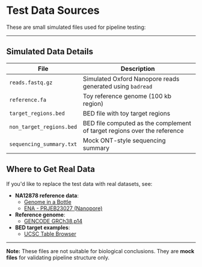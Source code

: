 # Test Data Sources

These are small simulated files used for pipeline testing:

---

## Simulated Data Details

| File                     | Description                                                                 |
|--------------------------|-----------------------------------------------------------------------------|
| `reads.fastq.gz`         | Simulated Oxford Nanopore reads generated using `badread`                   |
| `reference.fa`           | Toy reference genome (100 kb region)                                        |
| `target_regions.bed`     | BED file with toy target regions                                            |
| `non_target_regions.bed` | BED file computed as the complement of target regions over the reference    |
| `sequencing_summary.txt` | Mock ONT-style sequencing summary                                           |


## Where to Get Real Data

If you'd like to replace the test data with real datasets, see:

- **NA12878 reference data**:
  - [Genome in a Bottle](https://www.nist.gov/programs-projects/genome-bottle)
  - [ENA - PRJEB23027 (Nanopore)](https://www.ebi.ac.uk/ena/browser/view/PRJEB23027)
- **Reference genome**:
  - [GENCODE GRCh38.p14](https://www.gencodegenes.org/human/)
- **BED target examples**:
  - [UCSC Table Browser](https://genome.ucsc.edu/cgi-bin/hgTables)

---

**Note:** These files are not suitable for biological conclusions. They are **mock files** for validating pipeline structure only.
